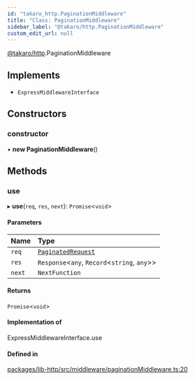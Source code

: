 ```yaml
---
id: "takaro_http.PaginationMiddleware"
title: "Class: PaginationMiddleware"
sidebar_label: "@takaro/http.PaginationMiddleware"
custom_edit_url: null
---
```


[@takaro/http](../modules/takaro_http.md).PaginationMiddleware

## Implements

- `ExpressMiddlewareInterface`

## Constructors

### constructor

• **new PaginationMiddleware**()

## Methods

### use

▸ **use**(`req`, `res`, `next`): `Promise`<`void`\>

#### Parameters

| Name | Type |
| :------ | :------ |
| `req` | [`PaginatedRequest`](../interfaces/takaro_http.PaginatedRequest.md) |
| `res` | `Response`<`any`, `Record`<`string`, `any`\>\> |
| `next` | `NextFunction` |

#### Returns

`Promise`<`void`\>

#### Implementation of

ExpressMiddlewareInterface.use

#### Defined in

[packages/lib-http/src/middleware/paginationMiddleware.ts:20](https://github.com/niekcandaele/Takaro/blob/91fb19b/packages/lib-http/src/middleware/paginationMiddleware.ts#L20)
